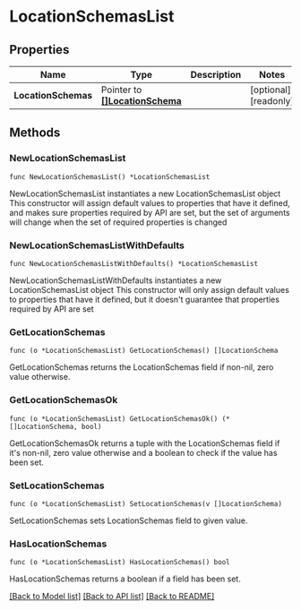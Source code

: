 # LocationSchemasList

## Properties

Name | Type | Description | Notes
------------ | ------------- | ------------- | -------------
**LocationSchemas** | Pointer to [**[]LocationSchema**](LocationSchema.md) |  | [optional] [readonly] 

## Methods

### NewLocationSchemasList

`func NewLocationSchemasList() *LocationSchemasList`

NewLocationSchemasList instantiates a new LocationSchemasList object
This constructor will assign default values to properties that have it defined,
and makes sure properties required by API are set, but the set of arguments
will change when the set of required properties is changed

### NewLocationSchemasListWithDefaults

`func NewLocationSchemasListWithDefaults() *LocationSchemasList`

NewLocationSchemasListWithDefaults instantiates a new LocationSchemasList object
This constructor will only assign default values to properties that have it defined,
but it doesn't guarantee that properties required by API are set

### GetLocationSchemas

`func (o *LocationSchemasList) GetLocationSchemas() []LocationSchema`

GetLocationSchemas returns the LocationSchemas field if non-nil, zero value otherwise.

### GetLocationSchemasOk

`func (o *LocationSchemasList) GetLocationSchemasOk() (*[]LocationSchema, bool)`

GetLocationSchemasOk returns a tuple with the LocationSchemas field if it's non-nil, zero value otherwise
and a boolean to check if the value has been set.

### SetLocationSchemas

`func (o *LocationSchemasList) SetLocationSchemas(v []LocationSchema)`

SetLocationSchemas sets LocationSchemas field to given value.

### HasLocationSchemas

`func (o *LocationSchemasList) HasLocationSchemas() bool`

HasLocationSchemas returns a boolean if a field has been set.


[[Back to Model list]](../README.md#documentation-for-models) [[Back to API list]](../README.md#documentation-for-api-endpoints) [[Back to README]](../README.md)


